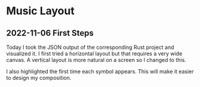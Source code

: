 # Music Layout

## 2022-11-06 First Steps

Today I took the JSON output of the corresponding Rust project and visualized
it. I first tried a horizontal layout but that requires a very wide canvas.
A vertical layout is more natural on a screen so I changed to this.

I also highlighted the first time each symbol appears. This will make it
easier to design my composition.